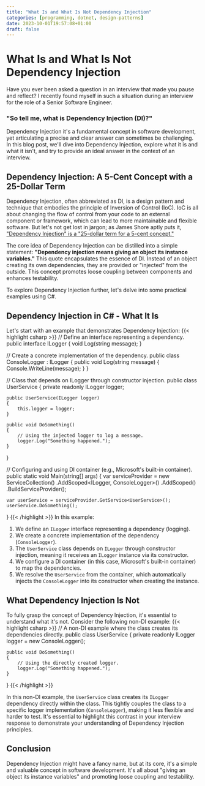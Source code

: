 ```yaml
---
title: "What Is and What Is Not Dependency Injection"
categories: [programming, dotnet, design-patterns]
date: 2023-10-01T19:57:08+01:00
draft: false
---
```

# What Is and What Is Not Dependency Injection
Have you ever been asked a question in an interview that made you pause and reflect? I recently found myself in such a situation during an interview for the role of a Senior Software Engineer. 

### "So tell me, what is Dependency Injection (DI)?" 
Dependency Injection it's a fundamental concept in software development, yet articulating a precise and clear answer can sometimes be challenging. In this blog post, we'll dive into Dependency Injection, explore what it is and what it isn't, and try to provide an ideal answer in the context of an interview.

## Dependency Injection: A 5-Cent Concept with a 25-Dollar Term
Dependency Injection, often abbreviated as DI, is a design pattern and technique that embodies the principle of Inversion of Control (IoC). IoC is all about changing the flow of control from your code to an external component or framework, which can lead to more maintainable and flexible software. But let's not get lost in jargon; as James Shore aptly puts it, ["Dependency Injection" is a "25-dollar term for a 5-cent concept."](https://www.jamesshore.com/v2/blog/2006/dependency-injection-demystified)

The core idea of Dependency Injection can be distilled into a simple statement: **"Dependency injection means giving an object its instance variables."** This quote encapsulates the essence of DI. Instead of an object creating its own dependencies, they are provided or "injected" from the outside. This concept promotes loose coupling between components and enhances testability.

To explore Dependency Injection further, let's delve into some practical examples using C#.

## Dependency Injection in C# - What It Is
Let's start with an example that demonstrates Dependency Injection:
{{< highlight csharp >}}
// Define an interface representing a dependency.
public interface ILogger
{
    void Log(string message);
}

// Create a concrete implementation of the dependency.
public class ConsoleLogger : ILogger
{
    public void Log(string message)
    {
        Console.WriteLine(message);
    }
}

// Class that depends on ILogger through constructor injection.
public class UserService
{
    private readonly ILogger logger;

    public UserService(ILogger logger)
    {
        this.logger = logger;
    }

    public void DoSomething()
    {
        // Using the injected logger to log a message.
        logger.Log("Something happened.");
    }
}

// Configuring and using DI container (e.g., Microsoft's built-in container).
public static void Main(string[] args)
{
    var serviceProvider = new ServiceCollection()
        .AddScoped<ILogger, ConsoleLogger>()
        .AddScoped<UserService>()
        .BuildServiceProvider();

    var userService = serviceProvider.GetService<UserService>();
    userService.DoSomething();
}
{{< /highlight >}}
In this example:
1. We define an `ILogger` interface representing a dependency (logging).
2. We create a concrete implementation of the dependency (`ConsoleLogger`).
3. The `UserService` class depends on `ILogger` through constructor injection, meaning it receives an `ILogger` instance via its constructor.
4. We configure a DI container (in this case, Microsoft's built-in container) to map the dependencies.
5. We resolve the `UserService` from the container, which automatically injects the `ConsoleLogger` into its constructor when creating the instance.

## What Dependency Injection Is Not
To fully grasp the concept of Dependency Injection, it's essential to understand what it's not. Consider the following non-DI example:
{{< highlight csharp >}}
// A non-DI example where the class creates its dependencies directly.
public class UserService
{
    private readonly ILogger logger = new ConsoleLogger();

    public void DoSomething()
    {
        // Using the directly created logger.
        logger.Log("Something happened.");
    }
}
{{< /highlight >}}

In this non-DI example, the `UserService` class creates its `ILogger` dependency directly within the class. This tightly couples the class to a specific logger implementation (`ConsoleLogger`), making it less flexible and harder to test. It's essential to highlight this contrast in your interview response to demonstrate your understanding of Dependency Injection principles.

## Conclusion
Dependency Injection might have a fancy name, but at its core, it's a simple and valuable concept in software development. It's all about "giving an object its instance variables" and promoting loose coupling and testability.